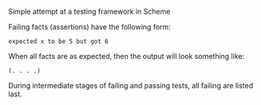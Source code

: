 Simple attempt at a testing framework in Scheme

Failing facts (assertions) have the following form:

	expected x to be 5 but got 6

When all facts are as expected, then the output will look something like:

	(. . . .)

During intermediate stages of failing and passing tests, all failing are listed last.
